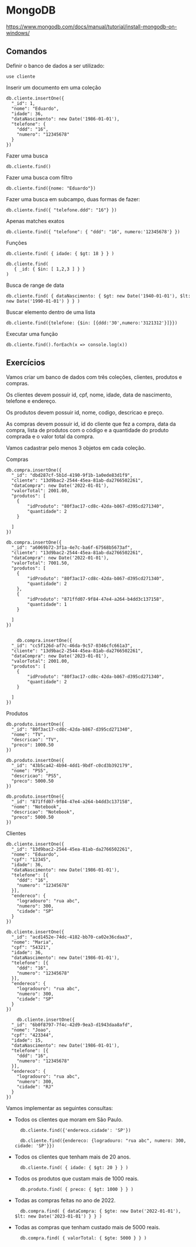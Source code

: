 # MongoDB

https://www.mongodb.com/docs/manual/tutorial/install-mongodb-on-windows/


## Comandos

Definir o banco de dados a ser utilizado:

    use cliente
    
Inserir um documento em uma coleção

    db.cliente.insertOne({
      "_id": 1,
      "nome": "Eduardo",
      "idade": 36,
      "dataNascimento": new Date('1986-01-01'),
      "telefone": {
        "ddd": "16",
        "numero": "12345678"
      }
    })
    
Fazer uma busca
    
    db.cliente.find()
    
Fazer uma busca com filtro    
    
    db.cliente.find({nome: "Eduardo"})
    
Fazer uma busca em subcampo, duas formas de fazer:

    db.cliente.find({ "telefone.ddd": "16"} })

Apenas matches exatos
    
    db.cliente.find({ "telefone": { "ddd": "16", numero:'12345678'} })
    
Funções

    db.cliente.find( { idade: { $gt: 18 } } )

    db.cliente.find(
       { _id: { $in: [ 1,2,3 ] } }
    )
    

Busca de range de data

    db.cliente.find( { dataNascimento: { $gt: new Date('1940-01-01'), $lt: new Date('1990-01-01') } } )
    
Buscar elemento dentro de uma lista

    db.cliente.find({telefone: {$in: [{ddd:'30',numero:'3121312'}]}})
    
Executar uma função

    db.cliente.find().forEach(x => console.log(x))



## Exercícios

Vamos criar um banco de dados com três coleções, clientes, produtos e compras. 

Os clientes devem possuir id, cpf, nome, idade, data de nascimento, telefone e endereço.

Os produtos devem possuir id, nome, codigo, descricao e preço.

As compras devem possuir id, id do cliente que fez a compra, data da compra, lista de produtos com o código e a quantidade do produto comprada e o valor total da compra.

Vamos cadastrar pelo menos 3 objetos em cada coleção.

Compras

    db.compra.insertOne({
      "_id": "dbd287cf-5b1d-4190-9f1b-1a0ede83d1f9",
      "cliente": "13d9bac2-2544-45ea-81ab-da2766502261",
      "dataCompra": new Date('2022-01-01'),
      "valorTotal": 2001.00,
      "produtos": [
        {
            "idProduto": "80f3ac17-cd8c-42da-b867-d395cd271340",
            "quantidade": 2
        }
      
      ]
    })
    
    db.compra.insertOne({
      "_id": "a6069b72-3f1a-4e7c-ba6f-67568b5673af",
      "cliente": "13d9bac2-2544-45ea-81ab-da2766502261",
      "dataCompra": new Date('2022-01-01'),
      "valorTotal": 7001.50,
      "produtos": [
        {
            "idProduto": "80f3ac17-cd8c-42da-b867-d395cd271340",
            "quantidade": 2
        },
        {
            "idProduto": "871ffd07-9f84-47e4-a264-b4dd3c137158",
            "quantidade": 1
        }
      
      ]
    })
    
    
        db.compra.insertOne({
      "_id": "cc5f126d-af7c-46da-9c57-0346cfc661a3",
      "cliente": "13d9bac2-2544-45ea-81ab-da2766502261",
      "dataCompra": new Date('2023-01-01'),
      "valorTotal": 2001.00,
      "produtos": [
        {
            "idProduto": "80f3ac17-cd8c-42da-b867-d395cd271340",
            "quantidade": 2
        }
      
      ]
    })

Produtos

    db.produto.insertOne({
      "_id": "80f3ac17-cd8c-42da-b867-d395cd271340",
      "nome": "TV",
      "descricao": "TV",
      "preco": 1000.50
    })

    db.produto.insertOne({
      "_id": "43b5ca42-4b94-4dd1-9bdf-c0cd3b392179",
      "nome": "PS5",
      "descricao": "PS5",
      "preco": 5000.50
    })
    
    db.produto.insertOne({
      "_id": "871ffd07-9f84-47e4-a264-b4dd3c137158",
      "nome": "Notebook",
      "descricao": "Notebook",
      "preco": 5000.50
    })    

Clientes

    db.cliente.insertOne({
      "_id": "13d9bac2-2544-45ea-81ab-da2766502261",
      "nome": "Eduardo",
      "cpf": "12345",
      "idade": 36,
      "dataNascimento": new Date('1986-01-01'),
      "telefone": [{
        "ddd": "16",
        "numero": "12345678"
      }],
      "endereco": {
        "logradouro": "rua abc",
        "numero": 300,
        "cidade": "SP"
      }
    })
    
    db.cliente.insertOne({
      "_id": "acd1452e-74dc-4182-bb70-ca02e36cdaa3",
      "nome": "Maria",
      "cpf": "54321",
      "idade": 36,
      "dataNascimento": new Date('1986-01-01'),
      "telefone": [{
        "ddd": "16",
        "numero": "12345678"
      }],
      "endereco": {
        "logradouro": "rua abc",
        "numero": 300,
        "cidade": "SP"
      }
    })
    
        db.cliente.insertOne({
      "_id": "6b0f8797-7f4c-42d9-9ea3-d1943daa8afd",
      "nome": "Joao",
      "cpf": "423344",
      "idade": 15,
      "dataNascimento": new Date('1986-01-01'),
      "telefone": [{
        "ddd": "16",
        "numero": "12345678"
      }],
      "endereco": {
        "logradouro": "rua abc",
        "numero": 300,
        "cidade": "RJ"
      }
    })

Vamos implementar as seguintes consultas:

- Todos os clientes que moram em São Paulo.

        db.cliente.find({'endereco.cidade': 'SP'})

        db.cliente.find({endereco: {logradouro: "rua abc", numero: 300, cidade: 'SP'}})

- Todos os clientes que tenham mais de 20 anos.

        db.cliente.find( { idade: { $gt: 20 } } )

- Todos os produtos que custam mais de 1000 reais.

        db.produto.find( { preco: { $gt: 1000 } } )

- Todas as compras feitas no ano de 2022.
    
        db.compra.find( { dataCompra: { $gte: new Date('2022-01-01'), $lt: new Date('2023-01-01') } } )

- Todas as compras que tenham custado mais de 5000 reais.


        db.compra.find( { valorTotal: { $gte: 5000 } } )
